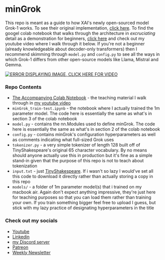 # minGrok

This repo is meant as a guide to how XAI's newly open-sourced model Grok-1 works. To see their original implementation, [click here](https://github.com/xai-org/grok-1). To find the googel colab notebook that walks through the architecture in *excruciating* detail as a demonstration for beginners, [click here](https://colab.research.google.com/drive/1o3RV23gIDVcfkxgTe2jnbLTKVyYuZTMM?usp=sharing) and check out my youtube video where I walk through it below. If you're not a beginner (already knowledgeable about decoder-only transformers) then I recommend skimming through `model.py` and `config.py` to see all the ways in which Grok-1 differs from other open-source models like Llama, Mistral and Gemma.

[![ERROR DISPLAYING IMAGE, CLICK HERE FOR VIDEO](https://img.youtube.com/vi/WW7ZxaC3OtA/0.jpg)](https://www.youtube.com/watch?v=WW7ZxaC3OtA)

### Repo Contents

- [The Accompanying Colab Notebook](https://colab.research.google.com/drive/1o3RV23gIDVcfkxgTe2jnbLTKVyYuZTMM?usp=sharing) - the teaching material I walk through in [my youtube video]()
- `minGrok_train-test.ipynb` - the notebook where I actually trained the 1m parameter model. The code here is essentially the same as what's in section 3 of the colab notebook
- `model.py` - contains the nn.Modules used to define minGrok. The code here is essentially the same as what's in section 2 of the colab notebook
- `config.py` - contains minGrok's configuration hyperparameters as well as comments indicating what full-sized Grok uses
- `tokenizer.py` - a very simple tokenizer of length 128 built off of TinyShakespeare's original 65 character vocabulary. By no means should anyone actually use this in production but it's fine as a simple stand-in given that the purpose of this repo is not to teach about tokenization
- `input.txt` - just [TinyShakespeare](https://github.com/karpathy/char-rnn/blob/master/data/tinyshakespeare/input.txt). If i wasn't so lazy I would've set all this code to download it directly rather than actually storing a copy in this repo
- `models/` - a folder of 1m parameter model(s) that i trained on my macbook air. Again don't expect anything impressive, they're just here for teaching purposes so that you can load them rather than training your own. If you train something bigger feel free to upload I guess, but stick with my lazy practice of designating hyperparameters in the title

### Check out my socials
- [Youtube](https://www.youtube.com/channel/UCeQhm8DwHBg_YEYY0KGM1GQ)
- [Linkedin](https://tr.ee/HgIcstKnBX)
- [my Discord server](https://tr.ee/WwukUOvWIc)
- [Patreon](https://tr.ee/UH_v1ThFD1)
- [Weekly Newsletter](https://tr.ee/hIEnMCPQaI)